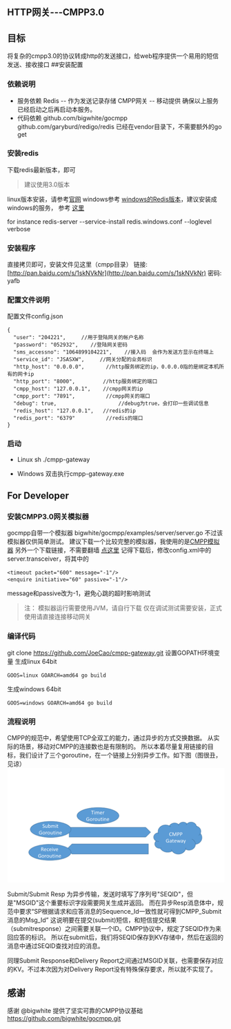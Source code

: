 HTTP网关---CMPP3.0
-------

## 目标
将复杂的cmpp3.0的协议转成http的发送接口，给web程序提供一个易用的短信发送、接收接口
##安装配置

### 依赖说明
- 服务依赖
Redis -- 作为发送记录存储
CMPP网关 -- 移动提供
确保以上服务已经启动之后再启动本服务。
- 代码依赖
github.com/bigwhite/gocmpp
github.com/garyburd/redigo/redis
已经在vendor目录下，不需要额外的go get
### 安装redis
下载redis最新版本，即可

> 建议使用3.0版本

linux版本安装，请参考[官网](http://redis.io/)
windows参考 [windows的Redis版本](https://github.com/MSOpenTech/redis/releases)，建议安装成windows的服务， 参考 [这里](https://raw.githubusercontent.com/MSOpenTech/redis/3.0/Windows%20Service%20Documentation.md)

for instance
redis-server --service-install redis.windows.conf --loglevel verbose
### 安装程序
直接拷贝即可，安装文件见这里（cmpp目录）
链接: [http://pan.baidu.com/s/1skNVkNr](http://pan.baidu.com/s/1skNVkNr) 密码: yafb

### 配置文件说明
配置文件config.json

	{
	  "user": "204221",     //用于登陆网关的帐户名称
	  "password": "052932",    //登陆网关密码
	  "sms_accessno": "1064899104221",    //接入码  会作为发送方显示在终端上
	  "service_id": "JSASXW",     //网关分配的业务标识
	  "http_host": "0.0.0.0",       //http服务绑定的ip，0.0.0.0指的是绑定本机所有的网卡ip
	  "http_port": "8000",         //http服务绑定的端口
	  "cmpp_host": "127.0.0.1",    //cmpp网关的ip
	  "cmpp_port": "7891",          //cmpp网关的端口
	  "debug": true,                    //debug为true，会打印一些调试信息
	  "redis_host": "127.0.0.1",   //redis的ip
	  "redis_port": "6379"          //redis的端口
	}

### 启动

- Linux
  sh ./cmpp-gateway

- Windows
  双击执行cmpp-gateway.exe


## For Developer
### 安装CMPP3.0网关模拟器


gocmpp自带一个模拟器 bigwhite/gocmpp/examples/server/server.go
不过该模拟器仅供简单测试。
建议下载一个比较完整的模拟器，我使用的是[CMPP模拟器](https://sites.google.com/site/cimpleteam/gateway/cmppsimulator)
另外一个下载链接，不需要翻墙  [点这里](http://www.simpleteam.com/doku.php?id=message:cmpp_simulator)
记得下载后，修改config.xml中的server.transceiver，将其中的

    <timeout packet="600" message="-1"/>
	<enquire initiative="60" passive="-1"/>
message和passive改为-1，避免心跳的超时影响测试

> 注：
>  模拟器运行需要使用JVM，请自行下载
>  仅在调试测试需要安装，正式使用请直接连接移动网关

### 编译代码
git clone https://github.com/JoeCao/cmpp-gateway.git
设置GOPATH环境变量
生成linux 64bit

    GOOS=linux GOARCH=amd64 go build

生成windows 64bit

    GOOS=windows GOARCH=amd64 go build


### 流程说明
CMPP的规范中，希望使用TCP全双工的能力，通过异步的方式交换数据。
从实际的场景，移动对CMPP的连接数也是有限制的。
所以本着尽量复用链接的目标，我们设计了三个goroutine，在一个链接上分别异步工作。如下图（图很丑，见谅）
![Alt text](./ne1.png)    

Submit/Submit Resp 为异步传输，发送时填写了序列号"SEQID"，但是"MSGID"这个重要标识字段需要网关生成并返回。
而在异步Resp消息体中，规范中要求“SP根据请求和应答消息的Sequence_Id一致性就可得到CMPP_Submit消息的Msg_Id”
这说明要在提交(submit)短信，和短信提交结果（submitresponse）之间需要关联一个ID。CMPP协议中，规定了SEQID作为来回应答的标识。
所以在submit后，我们将SEQID保存到KV存储中，然后在返回的消息中通过SEQID查找对应的消息。

同理Submit Response和Delivery Report之间通过MSGID关联，也需要保存对应的KV。不过本次因为对Delivery Report没有特殊保存要求，所以就不实现了。

## 感谢
感谢 @bigwhite 提供了坚实可靠的CMPP协议基础
https://github.com/bigwhite/gocmpp.git
